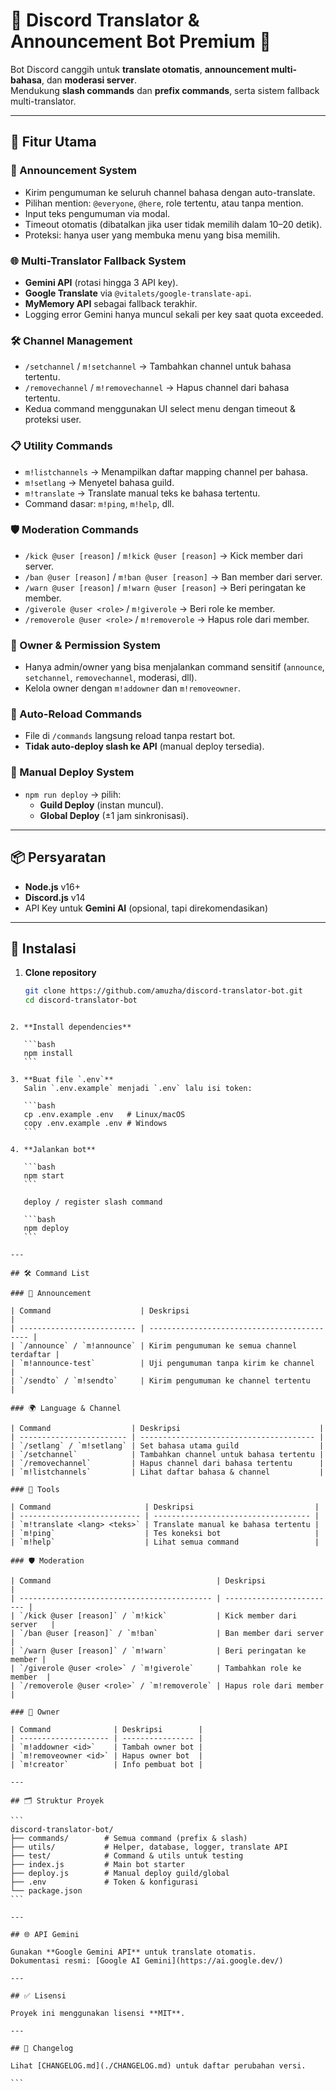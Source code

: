 # 📢 Discord Translator & Announcement Bot Premium 📢

Bot Discord canggih untuk **translate otomatis**, **announcement multi-bahasa**, dan **moderasi server**.  
Mendukung **slash commands** dan **prefix commands**, serta sistem fallback multi-translator.

---

## 🚀 Fitur Utama

### 📢 Announcement System
- Kirim pengumuman ke seluruh channel bahasa dengan auto-translate.
- Pilihan mention: `@everyone`, `@here`, role tertentu, atau tanpa mention.
- Input teks pengumuman via modal.
- Timeout otomatis (dibatalkan jika user tidak memilih dalam 10–20 detik).
- Proteksi: hanya user yang membuka menu yang bisa memilih.

### 🌐 Multi-Translator Fallback System
- **Gemini API** (rotasi hingga 3 API key).
- **Google Translate** via `@vitalets/google-translate-api`.
- **MyMemory API** sebagai fallback terakhir.
- Logging error Gemini hanya muncul sekali per key saat quota exceeded.

### 🛠️ Channel Management
- `/setchannel` / `m!setchannel` → Tambahkan channel untuk bahasa tertentu.
- `/removechannel` / `m!removechannel` → Hapus channel dari bahasa tertentu.
- Kedua command menggunakan UI select menu dengan timeout & proteksi user.

### 📋 Utility Commands
- `m!listchannels` → Menampilkan daftar mapping channel per bahasa.
- `m!setlang` → Menyetel bahasa guild.
- `m!translate` → Translate manual teks ke bahasa tertentu.
- Command dasar: `m!ping`, `m!help`, dll.

### 🛡️ Moderation Commands
- `/kick @user [reason]` / `m!kick @user [reason]` → Kick member dari server.
- `/ban @user [reason]` / `m!ban @user [reason]` → Ban member dari server.
- `/warn @user [reason]` / `m!warn @user [reason]` → Beri peringatan ke member.
- `/giverole @user <role>` / `m!giverole` → Beri role ke member.
- `/removerole @user <role>` / `m!removerole` → Hapus role dari member.

### 🔐 Owner & Permission System
- Hanya admin/owner yang bisa menjalankan command sensitif (`announce`, `setchannel`, `removechannel`, moderasi, dll).
- Kelola owner dengan `m!addowner` dan `m!removeowner`.

### 🔄 Auto-Reload Commands
- File di `/commands` langsung reload tanpa restart bot.
- **Tidak auto-deploy slash ke API** (manual deploy tersedia).

### 🚀 Manual Deploy System
- `npm run deploy` → pilih:
  - **Guild Deploy** (instan muncul).
  - **Global Deploy** (±1 jam sinkronisasi).

---

## 📦 Persyaratan

- **Node.js** v16+
- **Discord.js** v14
- API Key untuk **Gemini AI** (opsional, tapi direkomendasikan)

---

## 🔧 Instalasi

1. **Clone repository**
   ```bash
   git clone https://github.com/amuzha/discord-translator-bot.git
   cd discord-translator-bot
````

2. **Install dependencies**

   ```bash
   npm install
   ```

3. **Buat file `.env`**
   Salin `.env.example` menjadi `.env` lalu isi token:

   ```bash
   cp .env.example .env   # Linux/macOS
   copy .env.example .env # Windows
   ```

4. **Jalankan bot**

   ```bash
   npm start
   ```

   deploy / register slash command

   ```bash
   npm deploy
   ```

---

## 🛠️ Command List

### 📢 Announcement

| Command                    | Deskripsi                                   |
| -------------------------- | ------------------------------------------- |
| `/announce` / `m!announce` | Kirim pengumuman ke semua channel terdaftar |
| `m!announce-test`          | Uji pengumuman tanpa kirim ke channel       |
| `/sendto` / `m!sendto`     | Kirim pengumuman ke channel tertentu        |

### 🌍 Language & Channel

| Command                  | Deskripsi                               |
| ------------------------ | --------------------------------------- |
| `/setlang` / `m!setlang` | Set bahasa utama guild                  |
| `/setchannel`            | Tambahkan channel untuk bahasa tertentu |
| `/removechannel`         | Hapus channel dari bahasa tertentu      |
| `m!listchannels`         | Lihat daftar bahasa & channel           |

### 🔧 Tools

| Command                     | Deskripsi                           |
| --------------------------- | ----------------------------------- |
| `m!translate <lang> <teks>` | Translate manual ke bahasa tertentu |
| `m!ping`                    | Tes koneksi bot                     |
| `m!help`                    | Lihat semua command                 |

### 🛡️ Moderation

| Command                                     | Deskripsi                 |
| ------------------------------------------- | ------------------------- |
| `/kick @user [reason]` / `m!kick`           | Kick member dari server   |
| `/ban @user [reason]` / `m!ban`             | Ban member dari server    |
| `/warn @user [reason]` / `m!warn`           | Beri peringatan ke member |
| `/giverole @user <role>` / `m!giverole`     | Tambahkan role ke member  |
| `/removerole @user <role>` / `m!removerole` | Hapus role dari member    |

### 🔑 Owner

| Command              | Deskripsi        |
| -------------------- | ---------------- |
| `m!addowner <id>`    | Tambah owner bot |
| `m!removeowner <id>` | Hapus owner bot  |
| `m!creator`          | Info pembuat bot |

---

## 🗂️ Struktur Proyek

```
discord-translator-bot/
├── commands/        # Semua command (prefix & slash)
├── utils/           # Helper, database, logger, translate API
├── test/            # Command & utils untuk testing
├── index.js         # Main bot starter
├── deploy.js        # Manual deploy guild/global
├── .env             # Token & konfigurasi
└── package.json
```

---

## 🌐 API Gemini

Gunakan **Google Gemini API** untuk translate otomatis.
Dokumentasi resmi: [Google AI Gemini](https://ai.google.dev/)

---

## ✅ Lisensi

Proyek ini menggunakan lisensi **MIT**.

---

## 📜 Changelog

Lihat [CHANGELOG.md](./CHANGELOG.md) untuk daftar perubahan versi.

```
